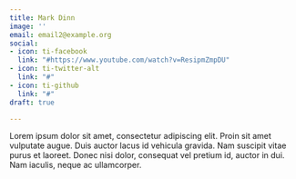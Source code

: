 ```yaml
---
title: Mark Dinn
image: ''
email: email2@example.org
social:
- icon: ti-facebook
  link: "#https://www.youtube.com/watch?v=ResipmZmpDU"
- icon: ti-twitter-alt
  link: "#"
- icon: ti-github
  link: "#"
draft: true

---
```

Lorem ipsum dolor sit amet, consectetur adipiscing elit. Proin sit amet vulputate augue. Duis auctor lacus id vehicula gravida. Nam suscipit vitae purus et laoreet.
Donec nisi dolor, consequat vel pretium id, auctor in dui. Nam iaculis, neque ac ullamcorper.